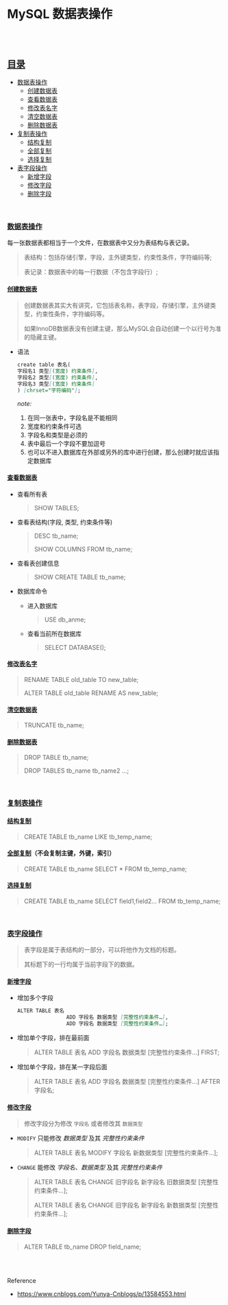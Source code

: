 # MySQL 数据表操作

</br></br>

## [目录](#目录)

* [数据表操作](#数据表操作)
  * [创建数据表](#创建数据表)
  * [查看数据表](#查看数据表)
  * [修改表名字](#修改表名字)
  * [清空数据表](#清空数据表)
  * [删除数据表](#删除数据表)
* [复制表操作](#复制表操作)
  * [结构复制](#结构复制)
  * [全部复制](#全部复制)
  * [选择复制](#选择复制)
* [表字段操作](#表字段操作)
  * [新增字段](#新增字段)
  * [修改字段](#修改字段)
  * [删除字段](#删除字段)

</br>

### [数据表操作](#目录)

每一张数据表都相当于一个文件，在数据表中又分为表结构与表记录。

> 表结构：包括存储引擎，字段，主外键类型，约束性条件，字符编码等;
>
> 表记录：数据表中的每一行数据（不包含字段行）;

#### [创建数据表](#数据表操作)

> 创建数据表其实大有讲究，它包括表名称，表字段，存储引擎，主外键类型，约束性条件，字符编码等。
>
> 如果InnoDB数据表没有创建主键，那么MySQL会自动创建一个以行号为准的隐藏主键。

* 语法

    ```md
    create table 表名(
    字段名1 类型[(宽度) 约束条件],
    字段名2 类型[(宽度) 约束条件],
    字段名3 类型[(宽度) 约束条件]
    ) [chrset="字符编码"];
    ```

    *note:*

    1. 在同一张表中，字段名是不能相同
    2. 宽度和约束条件可选
    3. 字段名和类型是必须的
    4. 表中最后一个字段不要加逗号
    5. 也可以不进入数据库在外部或另外的库中进行创建，那么创建时就应该指定数据库

#### [查看数据表](#数据表操作)

* 查看所有表

    > SHOW TABLES;

* 查看表结构(字段, 类型, 约束条件等)

    > DESC tb_name;
    >
    > SHOW COLUMNS FROM tb_name;

* 查看表创建信息

    > SHOW CREATE TABLE tb_name;

* 数据库命令
  * 进入数据库

    > USE db_anme;

  * 查看当前所在数据库

    > SELECT DATABASE();

#### [修改表名字](#数据表操作)

  > RENAME TABLE old_table TO new_table;
  >
  > ALTER TABLE old_table RENAME AS new_table;

#### [清空数据表](#数据表操作)

  > TRUNCATE tb_name;

#### [删除数据表](#数据表操作)

  > DROP TABLE tb_name;
  >
  > DROP TABLES tb_name tb_name2 ...;

</br>

### [复制表操作](#目录)

#### [结构复制](#复制表操作)

  > CREATE TABLE tb_name LIKE tb_temp_name;

#### [全部复制](#复制表操作)（不会复制主键，外键，索引）

  > CREATE TABLE tb_name SELECT * FROM tb_temp_name;

#### [选择复制](#复制表操作)

  > CREATE TABLE tb_name SELECT field1,field2... FROM tb_temp_name;

</br>

### [表字段操作](#目录)

  > 表字段是属于表结构的一部分，可以将他作为文档的标题。
  >
  > 其标题下的一行均属于当前字段下的数据。

#### [新增字段](#表字段操作)

* 增加多个字段

    ```md
    ALTER TABLE 表名
                    ADD 字段名 数据类型 [完整性约束条件…],
                    ADD 字段名 数据类型 [完整性约束条件…];
    ```

* 增加单个字段，排在最前面

  > ALTER TABLE 表名 ADD 字段名 数据类型 [完整性约束条件…] FIRST;

* 增加单个字段，排在某一字段后面

  > ALTER TABLE 表名 ADD 字段名 数据类型 [完整性约束条件…] AFTER 字段名;

#### [修改字段](#表字段操作)

  > 修改字段分为修改 `字段名` 或者修改其 `数据类型`

* `MODIFY` 只能修改 *数据类型* 及其 *完整性约束条件*

  > ALTER TABLE 表名 MODIFY  字段名 新数据类型 [完整性约束条件…];

* `CHANGE` 能修改 *字段名*、*数据类型* 及其 *完整性约束条件*

  > ALTER TABLE 表名 CHANGE 旧字段名 新字段名 旧数据类型 [完整性约束条件…];
  >
  > ALTER TABLE 表名 CHANGE 旧字段名 新字段名 新数据类型 [完整性约束条件…];

#### [删除字段](#表字段操作)

  > ALTER TABLE tb_name DROP field_name;

</br></br>

Reference

* <https://www.cnblogs.com/Yunya-Cnblogs/p/13584553.html>
